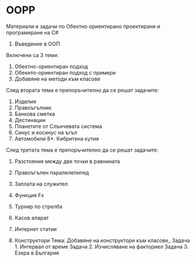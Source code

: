 # OOPP
Материали и задачи по Обектно ориентирано проектиране и програмиране на C#

1. Въведение в ООП

Включени са 3 теми:
1) Обектно-ориентиран подход
2) Обекнто-ориентиран подход с примери
3) Добавяне на методи към класове

След втората тема е препоръчително да се решат задачите:
1. Изделия
2. Правоъгълник
3. Банкова сметка
4. Дестинации
5. Планетите от Слънчевата система
6. Синус и косинус на ъгъл
7. Автомобили
8*. Кибритена кутия

След третата тема е препоръчително да се решат задачите:
1. Разстояние между две точки в равнината
2. Правоъгълен паралелепипед
3. Заплата на служител
4. Функция Fx
5. Турнир по стрелба
6. Касов апарат
7. Интернет статии

2. Конструктори
Тема: Добавяне на конструктори към класове_
Задача 1. Интервал от време
Задача 2. Изчисляване на факториел
Задача 3. Езера в България
